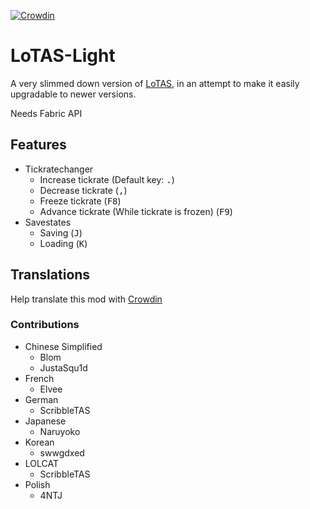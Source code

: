 [![Crowdin](https://badges.crowdin.net/lotas-light/localized.svg)](https://crowdin.com/project/lotas-light)
# LoTAS-Light
A very slimmed down version of [LoTAS](https://github.com/MinecraftTAS/LoTAS), in an attempt to make it easily upgradable to newer versions.

Needs Fabric API

## Features
- Tickratechanger
  - Increase tickrate (Default key: <kbd>.</kbd>)
  - Decrease tickrate (<kbd>,</kbd>)
  - Freeze tickrate (<kbd>F8</kbd>)
  - Advance tickrate (While tickrate is frozen) (<kbd>F9</kbd>)
- Savestates
  - Saving (<kbd>J</kbd>)
  - Loading (<kbd>K</kbd>)

## Translations
Help translate this mod with [Crowdin](https://crowdin.com/project/lotas-light)

### Contributions
- Chinese Simplified
  - Blom
  - JustaSqu1d
- French
  - Elvee
- German
  - ScribbleTAS
- Japanese
  - Naruyoko
- Korean
  - swwgdxed
- LOLCAT
  - ScribbleTAS
- Polish
  - 4NTJ